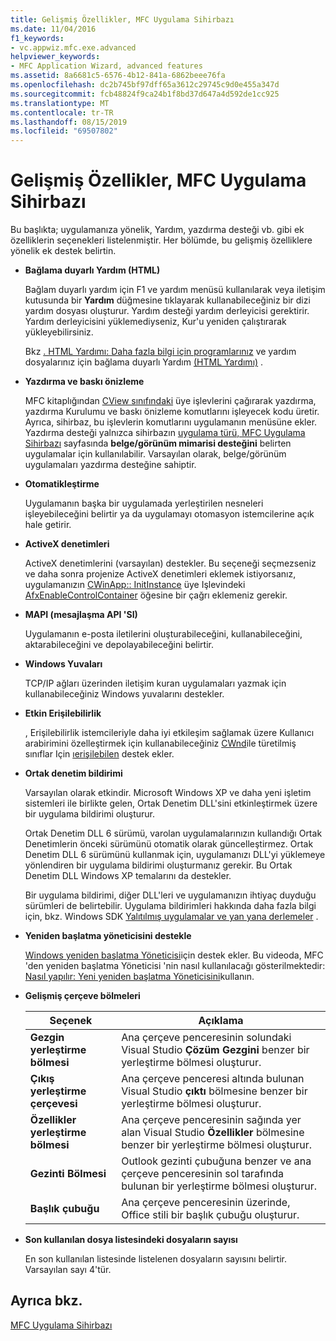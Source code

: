 ```yaml
---
title: Gelişmiş Özellikler, MFC Uygulama Sihirbazı
ms.date: 11/04/2016
f1_keywords:
- vc.appwiz.mfc.exe.advanced
helpviewer_keywords:
- MFC Application Wizard, advanced features
ms.assetid: 8a6681c5-6576-4b12-841a-6862beee76fa
ms.openlocfilehash: dc2b745bf97dff65a3612c29745c9d0e455a347d
ms.sourcegitcommit: fcb48824f9ca24b1f8bd37d647a4d592de1cc925
ms.translationtype: MT
ms.contentlocale: tr-TR
ms.lasthandoff: 08/15/2019
ms.locfileid: "69507802"
---
```

# <a name="advanced-features-mfc-application-wizard"></a>Gelişmiş Özellikler, MFC Uygulama Sihirbazı

Bu başlıkta; uygulamanıza yönelik, Yardım, yazdırma desteği vb. gibi ek özelliklerin seçenekleri listelenmiştir. Her bölümde, bu gelişmiş özelliklere yönelik ek destek belirtin.

- **Bağlama duyarlı Yardım (HTML)**

   Bağlam duyarlı yardım için F1 ve yardım menüsü kullanılarak veya iletişim kutusunda bir **Yardım** düğmesine tıklayarak kullanabileceğiniz bir dizi yardım dosyası oluşturur. Yardım desteği yardım derleyicisi gerektirir. Yardım derleyicisini yüklemediyseniz, Kur'u yeniden çalıştırarak yükleyebilirsiniz.

   Bkz [. HTML Yardımı: Daha fazla bilgi için programlarınız](../../mfc/html-help-context-sensitive-help-for-your-programs.md) ve yardım dosyalarınız için bağlama duyarlı Yardım [(HTML Yardımı)](../../build/reference/help-files-html-help.md) .

- **Yazdırma ve baskı önizleme**

   MFC kitaplığından [CView sınıfındaki](../../mfc/reference/cview-class.md) üye işlevlerini çağırarak yazdırma, yazdırma Kurulumu ve baskı önizleme komutlarını işleyecek kodu üretir. Ayrıca, sihirbaz, bu işlevlerin komutlarını uygulamanın menüsüne ekler. Yazdırma desteği yalnızca sihirbazın [uygulama türü, MFC Uygulama Sihirbazı](../../mfc/reference/application-type-mfc-application-wizard.md) sayfasında **belge/görünüm mimarisi desteğini** belirten uygulamalar için kullanılabilir. Varsayılan olarak, belge/görünüm uygulamaları yazdırma desteğine sahiptir.

- **Otomatikleştirme**

   Uygulamanın başka bir uygulamada yerleştirilen nesneleri işleyebileceğini belirtir ya da uygulamayı otomasyon istemcilerine açık hale getirir.

- **ActiveX denetimleri**

   ActiveX denetimlerini (varsayılan) destekler. Bu seçeneği seçmezseniz ve daha sonra projenize ActiveX denetimleri eklemek istiyorsanız, uygulamanızın [CWinApp:: InitInstance](../../mfc/reference/cwinapp-class.md#initinstance) üye Işlevindeki [AfxEnableControlContainer](ole-initialization.md#afxenablecontrolcontainer) öğesine bir çağrı eklemeniz gerekir.

- **MAPI (mesajlaşma API 'SI)**

   Uygulamanın e-posta iletilerini oluşturabileceğini, kullanabileceğini, aktarabileceğini ve depolayabileceğini belirtir.

- **Windows Yuvaları**

   TCP/IP ağları üzerinden iletişim kuran uygulamaları yazmak için kullanabileceğiniz Windows yuvalarını destekler.

- **Etkin Erişilebilirlik**

   , Erişilebilirlik istemcileriyle daha iyi etkileşim sağlamak üzere Kullanıcı arabirimini özelleştirmek için kullanabileceğiniz [CWnd](../../mfc/reference/cwnd-class.md)ile türetilmiş sınıflar Için [ıerişilebilen](/windows/win32/api/oleacc/nn-oleacc-iaccessible) destek ekler.

- **Ortak denetim bildirimi**

   Varsayılan olarak etkindir. Microsoft Windows XP ve daha yeni işletim sistemleri ile birlikte gelen, Ortak Denetim DLL'sini etkinleştirmek üzere bir uygulama bildirimi oluşturur.

   Ortak Denetim DLL 6 sürümü, varolan uygulamalarınızın kullandığı Ortak Denetimlerin önceki sürümünü otomatik olarak güncelleştirmez. Ortak Denetim DLL 6 sürümünü kullanmak için, uygulamanızı DLL'yi yüklemeye yönlendiren bir uygulama bildirimi oluşturmanız gerekir. Bu Ortak Denetim DLL Windows XP temalarını da destekler.

   Bir uygulama bildirimi, diğer DLL'leri ve uygulamanızın ihtiyaç duyduğu sürümleri de belirtebilir. Uygulama bildirimleri hakkında daha fazla bilgi için, bkz. Windows SDK [Yalıtılmış uygulamalar ve yan yana derlemeler](/windows/win32/SbsCs/isolated-applications-and-side-by-side-assemblies-portal) .

- **Yeniden başlatma yöneticisini destekle**

   [Windows yeniden başlatma Yöneticisi](/windows/win32/RstMgr/using-restart-manager)için destek ekler. Bu videoda, MFC 'den yeniden başlatma Yöneticisi 'nin nasıl kullanılacağı gösterilmektedir: [Nasıl yapılır: Yeni yeniden başlatma Yöneticisini](/previous-versions/visualstudio/visual-studio-2010/dd831853(v%3dvs.100))kullanın.

- **Gelişmiş çerçeve bölmeleri**

   |Seçenek|Açıklama|
   |------------|-----------------|
   |**Gezgin yerleştirme bölmesi**|Ana çerçeve penceresinin solundaki Visual Studio **Çözüm Gezgini** benzer bir yerleştirme bölmesi oluşturur.|
   |**Çıkış yerleştirme çerçevesi**|Ana çerçeve penceresi altında bulunan Visual Studio **çıktı** bölmesine benzer bir yerleştirme bölmesi oluşturur.|
   |**Özellikler yerleştirme bölmesi**|Ana çerçeve penceresinin sağında yer alan Visual Studio **Özellikler** bölmesine benzer bir yerleştirme bölmesi oluşturur.|
   |**Gezinti Bölmesi**|Outlook gezinti çubuğuna benzer ve ana çerçeve penceresinin sol tarafında bulunan bir yerleştirme bölmesi oluşturur.|
   |**Başlık çubuğu**|Ana çerçeve penceresinin üzerinde, Office stili bir başlık çubuğu oluşturur.|

- **Son kullanılan dosya listesindeki dosyaların sayısı**

   En son kullanılan listesinde listelenen dosyaların sayısını belirtir. Varsayılan sayı 4'tür.

## <a name="see-also"></a>Ayrıca bkz.

[MFC Uygulama Sihirbazı](../../mfc/reference/mfc-application-wizard.md)
